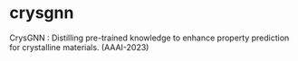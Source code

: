 # crysgnn
CrysGNN : Distilling pre-trained knowledge to enhance property prediction for crystalline materials. (AAAI-2023)
